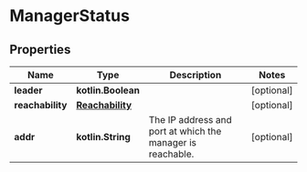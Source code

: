 # ManagerStatus

## Properties

| Name             | Type                                | Description                                                | Notes      |
|------------------|-------------------------------------|------------------------------------------------------------|------------|
| **leader**       | **kotlin.Boolean**                  |                                                            | [optional] |
| **reachability** | [**Reachability**](Reachability.md) |                                                            | [optional] |
| **addr**         | **kotlin.String**                   | The IP address and port at which the manager is reachable. | [optional] |



